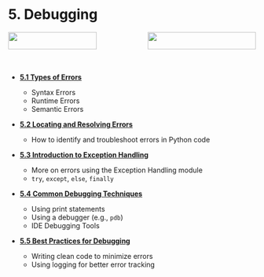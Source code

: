 # 5. Debugging

<span style="display: flex; justify-content: space-between; width: 100%; align-items: center;">
    <a href="../04-module-04-operators/README.md">
        <img src="https://img.shields.io/badge/Previous-Operators-blue" width="180" height="35">
    </a>
    <a href="../06-module-06-string-manipulation/README.md">
        <img src="https://img.shields.io/badge/Next-String_Manipulation-brightgreen" width="220" height="35">
    </a>
</span>
<br><br>

- [**5.1 Types of Errors**](session-5.0.md#51-types-of-errors)
  - Syntax Errors
  - Runtime Errors
  - Semantic Errors

- [**5.2 Locating and Resolving Errors**](session-5.0.md#52-locating-and-resolving-errors)
  - How to identify and troubleshoot errors in Python code

- [**5.3 Introduction to Exception Handling**](session-5.0.md#53-introduction-to-exception-handling)
  - More on errors using the Exception Handling module
  - `try`, `except`, `else`, `finally`

- [**5.4 Common Debugging Techniques**](session-5.0.md#54-common-debugging-techniques)
  - Using print statements
  - Using a debugger (e.g., `pdb`)
  - IDE Debugging Tools

- [**5.5 Best Practices for Debugging**](session-5.0.md#55-best-practices-for-debugging)
  - Writing clean code to minimize errors
  - Using logging for better error tracking
